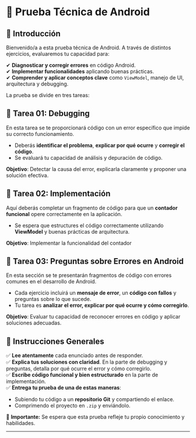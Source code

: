 # 📝 Prueba Técnica de Android

## 📌 Introducción
Bienvenido/a a esta prueba técnica de Android. A través de distintos ejercicios, evaluaremos tu capacidad para:

✔ **Diagnosticar y corregir errores** en código Android.  
✔ **Implementar funcionalidades** aplicando buenas prácticas.  
✔ **Comprender y aplicar conceptos clave** como `ViewModel`, manejo de UI, arquitectura y debugging.

La prueba se divide en tres tareas:    
   
## 🔹 Tarea 01: Debugging
En esta tarea se te proporcionará código con un error específico que impide su correcto funcionamiento.
- Deberás **identificar el problema**, **explicar por qué ocurre** y **corregir el código**.
- Se evaluará tu capacidad de análisis y depuración de código.

**Objetivo**: Detectar la causa del error, explicarla claramente y proponer una solución efectiva.

## 🔹 Tarea 02: Implementación
Aquí deberás completar un fragmento de código para que un **contador funcional** opere correctamente en la aplicación.
- Se espera que estructures el código correctamente utilizando **ViewModel** y buenas prácticas de arquitectura.

**Objetivo**: Implementar la funcionalidad del contador 

## 🔹 Tarea 03: Preguntas sobre Errores en Android
En esta sección se te presentarán fragmentos de código con errores comunes en el desarrollo de Android.
- Cada ejercicio incluirá un **mensaje de error**, un **código con fallos** y preguntas sobre lo que sucede.
- Tu tarea es **analizar el error, explicar por qué ocurre y cómo corregirlo**.

**Objetivo**: Evaluar tu capacidad de reconocer errores en código y aplicar soluciones adecuadas.

## 📌 Instrucciones Generales
✅ **Lee atentamente** cada enunciado antes de responder.  
✅ **Explica tus soluciones con claridad**. En la parte de debugging y preguntas, detalla por qué ocurre el error y cómo corregirlo.  
✅ **Escribe código funcional y bien estructurado** en la parte de implementación.  
✅ **Entrega tu prueba de una de estas maneras**:
- Subiendo tu código a un **repositorio Git** y compartiendo el enlace.
- Comprimendo el proyecto en `.zip` y enviándolo.

📢 **Importante:** Se espera que esta prueba refleje tu propio conocimiento y habilidades.

---

